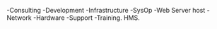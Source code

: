 -Consulting -Development -Infrastructure -SysOp -Web Server host -Network -Hardware -Support -Training.
HMS.
